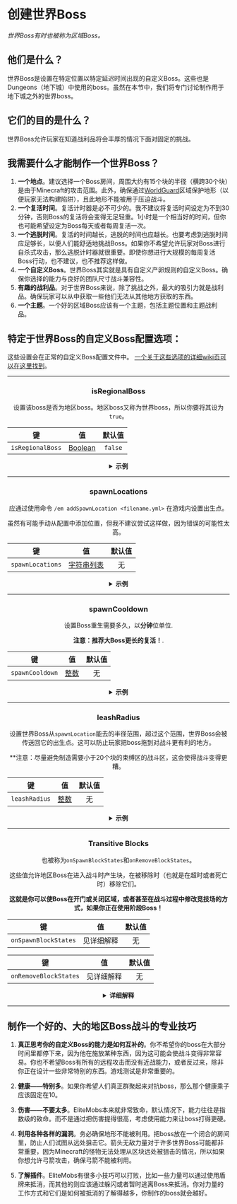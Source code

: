 # 创建世界Boss
*世界Boss有时也被称为区域Boss。*
## 他们是什么？

世界Boss是设置在特定位置以特定延迟时间出现的自定义Boss。这些也是Dungeons（地下城）中使用的boss。虽然在本节中，我们将专门讨论制作用于地下城之外的世界boss。

## 它们的目的是什么？

世界Boss允许玩家在知道战利品将会丰厚的情况下面对固定的挑战。

## 我需要什么才能制作一个世界Boss？

1. **一个地点**。建议选择一个Boss房间，周围大约有15个块的半径（横跨30个块）是由于Minecraft的攻击范围。此外，确保通过[WorldGuard](https://dev.bukkit.org/projects/worldguard)区域保护地形（以便玩家无法构建陷阱），且此地形不能被用于压迫战斗。
2. **一个复活时间**。复活计时器是必不可少的。我不建议将复活时间设定为不到30分钟，否则Boss的复活将会变得无足轻重。1小时是一个相当好的时间，但你也可能希望设定为Boss每天或者每周复活一次。
3. **一个逃脱时间**。复活的时间越长，逃脱的时间也应越长。也要考虑到逃脱时间应足够长，以便人们能舒适地挑战Boss。如果你不希望允许玩家对Boss进行自杀式攻击，那么逃脱计时器就很重要。即使你想进行大规模的每周复活Boss行动，也不建议，也不推荐这样做。
4. **一个自定义Boss**。世界Boss其实就是具有自定义产卵规则的自定义Boss。确保你选择的能力与良好的团队尺寸战斗兼容性。
5. **有趣的战利品**。对于世界Boss来说，除了挑战之外，最大的吸引力就是战利品。确保玩家可以从中获取一些他们无法从其他地方获取的东西。
6. **一个主题**。一个好的区域Boss应该有一个主题，包括主题位置和主题战利品。

## 特定于世界Boss的自定义Boss配置选项：

这些设置会在正常的自定义Boss配置文件中。 [一个关于这些选项的详细wiki页可以在这里找到]($language$/elitemobs/creating_bosses.md)。

<div align="center">

***

### isRegionalBoss

设置该boss是否为地区boss。地区boss又称为世界boss，所以你要将其设为 `true`。

| 键       |       值        | 默认值 |
|-----------|:-------------------:|:-------:|
| `isRegionalBoss` | [Boolean](#boolean) | `false` |

<details> 

<summary><b>示例</b></summary>

<div align="left">

```yml
isRegionalBoss: true
```

</div>

</details>

***

### spawnLocations

应通过使用命令 `/em addSpawnLocation <filename.yml>` 在游戏内设置出生点。

虽然有可能手动从配置中添加位置，但我不建议尝试这样做，因为错误的可能性太高。

| 键              |           值            | 默认值 |
|------------------|:---------------------------:|:-------:|
| `spawnLocations` | [字符串列表](#string_list) |  无   |

<details> 

<summary><b>示例</b></summary>

<div align="left">

在配置文件中的位置（供高级用户使用）地区Boss的配置文件将该地区Boss的所有实例存储在一个单独的文件中，该文件包含多个降生位置以及响应计时器。

实际上，这意味着这个项目：

```yaml
spawnLocations:
- elitemobs_sewer_maze,-70.17178578884845,168.2,-173.17112099568718,-271.24023,64.19999:1610710903931
- elitemobs_sewer_maze,-135.02262355317436,168.2,-153.28849346821508,-98.53906,60.750263:1609026066482
- elitemobs_sewer_maze,-70.43846307626053,168.2,-174.13499832314378,-271.24023,64.19999:1610710886530
- elitemobs_sewer_maze,-130.39762674971664,168.2,-171.67396911490718,-47.532227,51.900173:1609026066482
- elitemobs_sewer_maze,-117.12782160766056,162.2,-166.40989416757444,-71.37402,-1.4997427:1610710974882
- elitemobs_sewer_maze,-105.13138759611667,168.2,-169.85898023126538,-124.34766,41.24988:1610710945331
- elitemobs_sewer_maze,-106.21847515732084,169.2,-152.3609257554766,-170.86523,21.450315:1610537606222
```

包含7个不同的地区Boss，位于不同的位置，并且响应计时器不同。

让我们详细地看看第一个地区Boss的情况：

```yaml
- elitemobs_sewer_maze,-70.17178578884845,168.2,-173.17112099568718,-271.24023,64.19999:1610710903931
```

由于这符合`world,x,y,z,pitch,yaw:unixTimeStamp`的格式，Boss在一个名为`elitemobs_sewer_maze`的世界中产生，x=`-70.17178578884845`, y=`168.2`, z=`-173.17112099568718`, pitch=`-271.24023`, yaw=`64.19999`。

Unix时间戳存储了Unix时间的时间，我们将在这个时间点再次响应。这被用于通过重新启动来存储响应时间。如果你想知道对应的时间是什么时候，你可以在线上找到许多Unix时间到真实时间的转换工具。

如果你希望一个特定的Boss在重新加载或重新启动后重新生产，你需要做的就是清除`:unixTimeStamp`项目。

</div>

</details>

***

### spawnCooldown

设置Boss重生需要多久，以**分钟**位单位.

**注意：推荐大Boss更长的复活！**.

| 键       |       值        | 默认值 |
|-----------|:-------------------:|:-------:|
| `spawnCooldown` | [整数](#integer) |  无   |

<details> 

<summary><b>示例</b></summary>

<div align="left">

```yml
spawnCooldown: 20
```

</div>

</details>

***

### leashRadius

设置世界Boss从`spawnLocation`能去的半径范围，超过这个范围，世界Boss会被传送回它的出生点。这可以防止玩家把boss拖到对战斗更有利的地方。

**注意：尽量避免制造需要小于20个块的束缚区的战斗区，这会使得战斗变得更糟。

| 键       |       值        | 默认值 |
|-----------|:-------------------:|:-------:|
| `leashRadius` | [整数](#integer) |  无   |

<details> 

<summary><b>示例</b></summary>

<div align="left">

```yml
leashRadius: 30
```

</div>

</details>

***

### Transitive Blocks

也被称为`onSpawnBlockStates`和`onRemoveBlockStates`。

这些值允许地区Boss在进入战斗时产生块，在被移除时（也就是在超时或者死亡时）移除它们。

**这就是你可以使Boss在开门或关闭区域，或者甚至在战斗过程中修改竞技场的方式，如果你正在使用阶段Boss！**

| 键       |           值          | 默认值 |
|-----------|:----------------------:|:-------:|
| `onSpawnBlockStates` | 见详细解释 |  无   |


| 键       | 值  | 默认值 |
|-----------|:-------:|:-------:|
| `onRemoveBlockStates` | 见详细解释 |  无   |

<details> 

<summary><b>详细解释</b></summary>

<div align="left">

**所有的块都是相对于出生位置的。请确保你在设置任何块之前已经有了最后的出生位置。**

如果你已经做了一个大的可转换块区域，现在需要移动boss，但你不想重新设置可转换块。然后你可以使用EliteScript [Teleport]($language$/elitemobs/elitescript_actions.md&section=teleport) 操作，在boss出现后把它移动到正确的位置。请记住你将不得不相应地调整你的绳子。

由于设置块的复杂性，不推荐你手动操作。你应该使用以下命令进行操作：

- /em registerblocks <regional\_boss\_file.yml> <on\_spawn/on\_remove>
- /em registerblocksedit <regional\_boss\_file.yml> <on\_spawn/on\_remove>
- /em registerblocksarea <regional\_boss\_file.yml> <on\_spawn/on\_remove>
- /em registerblocksareaedit <regional\_boss\_file.yml> <on\_spawn/on\_remove>
- /em cancelblocks

让我们来详细介绍一下。

**/em registerblocks <regional\_boss\_file.yml> <on\_spawn/on\_remove>**

这是最基本的命令。这是一个开关，你可以运行一次以开始，然后再运行一次以提交。就像所有其他命令一样，你可以选择你是为`on_spawn`还是`on_remove`状态设置这些块。

如果是在注册on\_spawn，当boss出生或重新出生时，这将修改块。如果是注册on\_remove，当boss通过自定义Boss超时机制死亡或超时时，这将会修改块。

要注册块，只需在此设置开启时，放置或移除你希望修改的块即可。

**/em registerblocksedit <regional\_boss\_file.yml> <on\_spawn/on\_remove>**

如果你想修改已经设置的块，你可以使用这个命令。它的工作方式非常类似于`/em registerblocks <regional_boss_file.yml> <on_spawn/on_remove>`。

**/em registerblocksarea <regional\_boss\_file.yml> <on\_spawn/on\_remove>**

这个命令会像`/em registerblocks <regional_boss_file.yml> <on_spawn/on_remove>`一样允许你注册块，但是它允许你通过获取两个对角线对应的角（就像worldedit / worldguard region selection一样）来选择它们，而不是逐个选择块。

出于安全原因，区域选择的块数有一个上限，默认是200个（可以在config.yml中修改）。记住，每个块在同一个刻都被修改，所以如果你修改了很多的地形，你可能会开始看到大的延迟峰值。

**/em registerblocksareaedit <regional\_boss\_file.yml> <on\_spawn/on\_remove>**

这个命令的工作方式和`/em registerblocksedit`一样，但是它是针对区域的。可以用来超过区域的最高200（默认）块注册限制。

**/em cancelblocks**

任何时候，如果在注册块的过程中出现了错误，你都可以运行这个命令来取消注册。它将撤销你在那个编辑/注册过程中开始注册的所有更改。

</div>

</details>

</div>

***

## 制作一个好的、大的地区Boss战斗的专业技巧

1. **真正思考你的自定义Boss的能力是如何互补的**。你不希望你的boss在大部分时间里都停下来，因为他在施放某种东西，因为这可能会使战斗变得非常容易。你也不希望Boss有所有的远程攻击而没有近战能力，或者反过来，除非你正在设计一些非常特别的东西。游戏测试是非常重要的。


2. **健康——特别多**。如果你希望人们真正群聚起来对抗boss，那么那个健康乘子应该固定在10。


3. **伤害——不要太多**。EliteMobs本来就非常致命，默认情况下，能力往往是指数级的致命。而不是通过把伤害提得很高，考虑使用能力来让boss打得更硬。

4. **利用各种各样的漏洞**。务必确保地形不能被利用。把boss放在一个闭合的房间里，防止人们试图从远处狙击它。箭头无敌力量对于许多世界Boss可能都非常重要，因为Minecraft的怪物无法处理从区块远处被狙击的情况，所以如果你想允许弓箭攻击，确保弓箭不能被利用。

5. **了解插件**。EliteMobs有很多小技巧可以打败，比如一些力量可以通过使用盾牌来抵消，而其他的则应该通过躲闪或者暂时逃离Boss来抵消。你对力量的工作方式和它们是如何被抵消的了解得越多，你制作的boss就会越好。